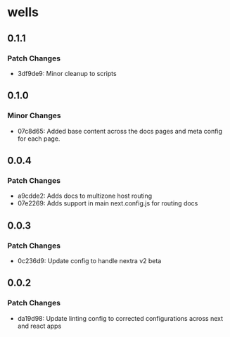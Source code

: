 # wells

## 0.1.1

### Patch Changes

- 3df9de9: Minor cleanup to scripts

## 0.1.0

### Minor Changes

- 07c8d65: Added base content across the docs pages and meta config for each page.

## 0.0.4

### Patch Changes

- a9cdde2: Adds docs to multizone host routing
- 07e2269: Adds support in main next.config.js for routing docs

## 0.0.3

### Patch Changes

- 0c236d9: Update config to handle nextra v2 beta

## 0.0.2

### Patch Changes

- da19d98: Update linting config to corrected configurations across next and react apps
